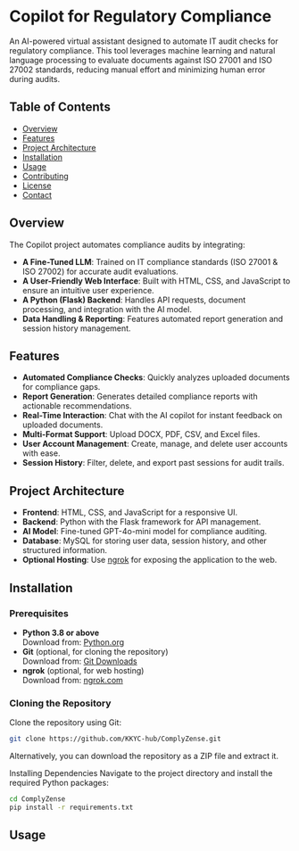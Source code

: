 # Copilot for Regulatory Compliance

An AI-powered virtual assistant designed to automate IT audit checks for regulatory compliance. This tool leverages machine learning and natural language processing to evaluate documents against ISO 27001 and ISO 27002 standards, reducing manual effort and minimizing human error during audits.

## Table of Contents

- [Overview](#overview)
- [Features](#features)
- [Project Architecture](#project-architecture)
- [Installation](#installation)
- [Usage](#usage)
- [Contributing](#contributing)
- [License](#license)
- [Contact](#contact)

## Overview

The Copilot project automates compliance audits by integrating:
- **A Fine-Tuned LLM**: Trained on IT compliance standards (ISO 27001 & ISO 27002) for accurate audit evaluations.
- **A User-Friendly Web Interface**: Built with HTML, CSS, and JavaScript to ensure an intuitive user experience.
- **A Python (Flask) Backend**: Handles API requests, document processing, and integration with the AI model.
- **Data Handling & Reporting**: Features automated report generation and session history management.

## Features

- **Automated Compliance Checks**: Quickly analyzes uploaded documents for compliance gaps.
- **Report Generation**: Generates detailed compliance reports with actionable recommendations.
- **Real-Time Interaction**: Chat with the AI copilot for instant feedback on uploaded documents.
- **Multi-Format Support**: Upload DOCX, PDF, CSV, and Excel files.
- **User Account Management**: Create, manage, and delete user accounts with ease.
- **Session History**: Filter, delete, and export past sessions for audit trails.

## Project Architecture

- **Frontend**: HTML, CSS, and JavaScript for a responsive UI.
- **Backend**: Python with the Flask framework for API management.
- **AI Model**: Fine-tuned GPT-4o-mini model for compliance auditing.
- **Database**: MySQL for storing user data, session history, and other structured information.
- **Optional Hosting**: Use [ngrok](https://ngrok.com/) for exposing the application to the web.

## Installation

### Prerequisites

- **Python 3.8 or above**  
  Download from: [Python.org](https://www.python.org/downloads/)
- **Git** (optional, for cloning the repository)  
  Download from: [Git Downloads](https://git-scm.com/downloads)
- **ngrok** (optional, for web hosting)  
  Download from: [ngrok.com](https://ngrok.com/)

### Cloning the Repository

Clone the repository using Git:

```bash
git clone https://github.com/KKYC-hub/ComplyZense.git
```
Alternatively, you can download the repository as a ZIP file and extract it.

Installing Dependencies
Navigate to the project directory and install the required Python packages:

```bash
cd ComplyZense
pip install -r requirements.txt
```

## Usage
